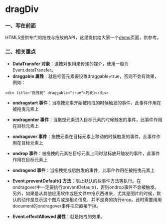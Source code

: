 # dragDiv
### 一、写在前面
HTML5提供专门的拖拽与拖放的API，这里提供给大家一个[demo](http://www.renjie.net.cn/example/dragDiv/)页面，供参考。
### 二、相关重点
- **DataTransfer 对象**：退拽对象用来传递的媒介，使用一般为Event.dataTransfer。
- **draggable 属性**：就是标签元素要设置draggable=true，否则不会有效果，例如：
```
<div title="拖拽我" draggable="true">列表1</div>
```
- **ondragstart 事件**：当拖拽元素开始被拖拽的时候触发的事件，此事件作用在被拖曳元素上

- **ondragenter 事件**：当拖曳元素进入目标元素的时候触发的事件，此事件作用在目标元素上

- **ondragover 事件**：拖拽元素在目标元素上移动的时候触发的事件，此事件作用在目标元素上

- **ondrop 事件**：被拖拽的元素在目标元素上同时鼠标放开触发的事件，此事件作用在目标元素上

- **ondragend 事件**：当拖拽完成后触发的事件，此事件作用在被拖曳元素上

- **Event.preventDefault() 方法**：阻止默认的些事件方法等执行。在ondragover中一定要执行preventDefault()，否则ondrop事件不会被触发。另外，如果是从其他应用软件或是文件中拖东西进来，尤其是图片的时候，默认的动作是显示这个图片或是相关信息，并不是真的执行drop。此时需要用用document的ondragover事件把它直接干掉。

- **Event.effectAllowed 属性**：就是拖拽的效果。

